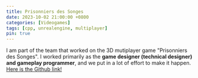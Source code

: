 ```yaml
---
title: Prisonniers des Songes
date: 2023-10-02 21:00:00 +0800
categories: [Videogames]
tags: [cpp, unrealengine, multiplayer]
pin: true
---
```


I am part of the team that worked on the 3D mutiplayer game "Prisonniers des Songes". I worked primarily as the **game designer (technical designer) and gameplay programmer**, and we put in a lot of effort to make it happen. [Here is the Github link!](https://github.com/Dekadisk/PrisonniersDesSonges)
